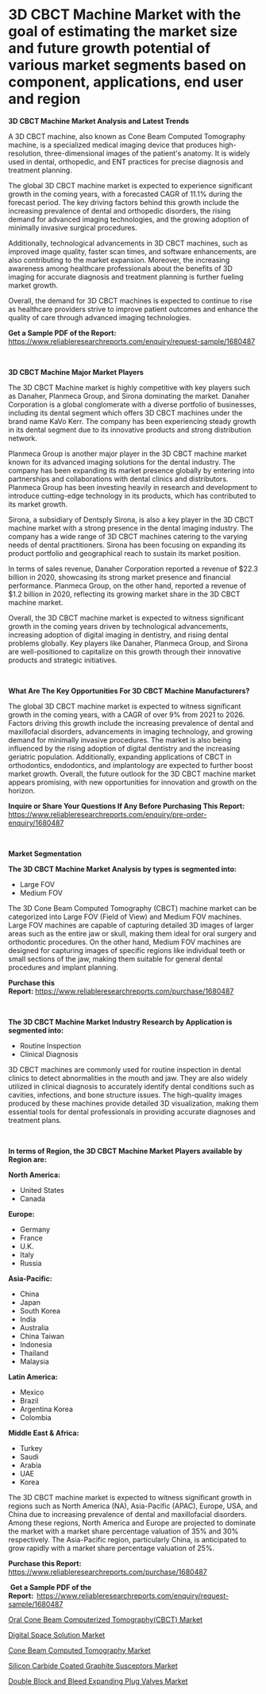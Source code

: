 <p><h1>3D CBCT Machine Market with the goal of estimating the market size and future growth potential of various market segments based on component, applications, end user and region</h1></p><p><strong>3D CBCT Machine Market Analysis and Latest Trends</strong></p>
<p><p>A 3D CBCT machine, also known as Cone Beam Computed Tomography machine, is a specialized medical imaging device that produces high-resolution, three-dimensional images of the patient's anatomy. It is widely used in dental, orthopedic, and ENT practices for precise diagnosis and treatment planning.</p><p>The global 3D CBCT machine market is expected to experience significant growth in the coming years, with a forecasted CAGR of 11.1% during the forecast period. The key driving factors behind this growth include the increasing prevalence of dental and orthopedic disorders, the rising demand for advanced imaging technologies, and the growing adoption of minimally invasive surgical procedures.</p><p>Additionally, technological advancements in 3D CBCT machines, such as improved image quality, faster scan times, and software enhancements, are also contributing to the market expansion. Moreover, the increasing awareness among healthcare professionals about the benefits of 3D imaging for accurate diagnosis and treatment planning is further fueling market growth.</p><p>Overall, the demand for 3D CBCT machines is expected to continue to rise as healthcare providers strive to improve patient outcomes and enhance the quality of care through advanced imaging technologies.</p></p>
<p><strong>Get a Sample PDF of the Report:&nbsp;</strong> <a href="https://www.reliableresearchreports.com/enquiry/request-sample/1680487">https://www.reliableresearchreports.com/enquiry/request-sample/1680487</a></p>
<p>&nbsp;</p>
<p><strong>3D CBCT Machine Major Market Players</strong></p>
<p><p>The 3D CBCT Machine market is highly competitive with key players such as Danaher, Planmeca Group, and Sirona dominating the market. Danaher Corporation is a global conglomerate with a diverse portfolio of businesses, including its dental segment which offers 3D CBCT machines under the brand name KaVo Kerr. The company has been experiencing steady growth in its dental segment due to its innovative products and strong distribution network.</p><p>Planmeca Group is another major player in the 3D CBCT machine market known for its advanced imaging solutions for the dental industry. The company has been expanding its market presence globally by entering into partnerships and collaborations with dental clinics and distributors. Planmeca Group has been investing heavily in research and development to introduce cutting-edge technology in its products, which has contributed to its market growth.</p><p>Sirona, a subsidiary of Dentsply Sirona, is also a key player in the 3D CBCT machine market with a strong presence in the dental imaging industry. The company has a wide range of 3D CBCT machines catering to the varying needs of dental practitioners. Sirona has been focusing on expanding its product portfolio and geographical reach to sustain its market position.</p><p>In terms of sales revenue, Danaher Corporation reported a revenue of $22.3 billion in 2020, showcasing its strong market presence and financial performance. Planmeca Group, on the other hand, reported a revenue of $1.2 billion in 2020, reflecting its growing market share in the 3D CBCT machine market.</p><p>Overall, the 3D CBCT machine market is expected to witness significant growth in the coming years driven by technological advancements, increasing adoption of digital imaging in dentistry, and rising dental problems globally. Key players like Danaher, Planmeca Group, and Sirona are well-positioned to capitalize on this growth through their innovative products and strategic initiatives.</p></p>
<p>&nbsp;</p>
<p><strong>What Are The Key Opportunities For 3D CBCT Machine Manufacturers?</strong></p>
<p><p>The global 3D CBCT machine market is expected to witness significant growth in the coming years, with a CAGR of over 9% from 2021 to 2026. Factors driving this growth include the increasing prevalence of dental and maxillofacial disorders, advancements in imaging technology, and growing demand for minimally invasive procedures. The market is also being influenced by the rising adoption of digital dentistry and the increasing geriatric population. Additionally, expanding applications of CBCT in orthodontics, endodontics, and implantology are expected to further boost market growth. Overall, the future outlook for the 3D CBCT machine market appears promising, with new opportunities for innovation and growth on the horizon.</p></p>
<p><strong>Inquire or Share Your Questions If Any Before Purchasing This Report:</strong> <a href="https://www.reliableresearchreports.com/enquiry/pre-order-enquiry/1680487">https://www.reliableresearchreports.com/enquiry/pre-order-enquiry/1680487</a></p>
<p>&nbsp;</p>
<p><strong>Market Segmentation</strong></p>
<p><strong>The 3D CBCT Machine Market Analysis by types is segmented into:</strong></p>
<p><ul><li>Large FOV</li><li>Medium FOV</li></ul></p>
<p><p>The 3D Cone Beam Computed Tomography (CBCT) machine market can be categorized into Large FOV (Field of View) and Medium FOV machines. Large FOV machines are capable of capturing detailed 3D images of larger areas such as the entire jaw or skull, making them ideal for oral surgery and orthodontic procedures. On the other hand, Medium FOV machines are designed for capturing images of specific regions like individual teeth or small sections of the jaw, making them suitable for general dental procedures and implant planning.</p></p>
<p><strong>Purchase this Report:&nbsp;</strong><a href="https://www.reliableresearchreports.com/purchase/1680487">https://www.reliableresearchreports.com/purchase/1680487</a></p>
<p>&nbsp;</p>
<p><strong>The 3D CBCT Machine Market Industry Research by Application is segmented into:</strong></p>
<p><ul><li>Routine Inspection</li><li>Clinical Diagnosis</li></ul></p>
<p><p>3D CBCT machines are commonly used for routine inspection in dental clinics to detect abnormalities in the mouth and jaw. They are also widely utilized in clinical diagnosis to accurately identify dental conditions such as cavities, infections, and bone structure issues. The high-quality images produced by these machines provide detailed 3D visualization, making them essential tools for dental professionals in providing accurate diagnoses and treatment plans.</p></p>
<p>&nbsp;</p>
<p><strong>In terms of Region, the 3D CBCT Machine Market Players available by Region are:</strong></p>
<p>
    <p> <strong> North America: </strong>
        <ul>
            <li>United States</li>
            <li>Canada</li>
        </ul>
        </p> 
    <p> <strong> Europe: </strong>
        <ul>
            <li>Germany</li>
            <li>France</li>
            <li>U.K.</li>
            <li>Italy</li>
            <li>Russia</li>
        </ul>
        </p> 
    <p> <strong> Asia-Pacific: </strong>
        <ul>
            <li>China</li>
            <li>Japan</li>
            <li>South Korea</li>
            <li>India</li>
            <li>Australia</li>
            <li>China Taiwan</li>
            <li>Indonesia</li>
            <li>Thailand</li>
            <li>Malaysia</li>
        </ul>
        </p> 
    <p> <strong> Latin America: </strong>
        <ul>
            <li>Mexico</li>
            <li>Brazil</li>
            <li>Argentina Korea</li>
            <li>Colombia</li>
        </ul>
        </p> 
    <p> <strong> Middle East & Africa: </strong>
        <ul>
            <li>Turkey</li>
            <li>Saudi</li>
            <li>Arabia</li>
            <li>UAE</li>
            <li>Korea</li>
        </ul>
    </p>
    </p>
<p><p>The 3D CBCT machine market is expected to witness significant growth in regions such as North America (NA), Asia-Pacific (APAC), Europe, USA, and China due to increasing prevalence of dental and maxillofacial disorders. Among these regions, North America and Europe are projected to dominate the market with a market share percentage valuation of 35% and 30% respectively. The Asia-Pacific region, particularly China, is anticipated to grow rapidly with a market share percentage valuation of 25%.</p></p>
<p><strong>Purchase this Report: </strong><a href="https://www.reliableresearchreports.com/purchase/1680487">https://www.reliableresearchreports.com/purchase/1680487</a></p>
<p>&nbsp;<strong>Get a Sample PDF of the Report:&nbsp;&nbsp;</strong><a href="https://www.reliableresearchreports.com/enquiry/request-sample/1680487">https://www.reliableresearchreports.com/enquiry/request-sample/1680487</a></p>
<p><strong></strong></p>
<p><p><a href="https://github.com/ashepherd82/Market-Research-Report-List-3/blob/main/oral-cone-beam-computerized-tomographycbct-market.md">Oral Cone Beam Computerized Tomography(CBCT) Market</a></p><p><a href="https://medium.com/@abbieparker1942/decoding-digital-space-solution-market-metrics-market-share-trends-and-growth-patterns-6bff80be8390">Digital Space Solution Market</a></p><p><a href="https://github.com/irfadac/Market-Research-Report-List-2/blob/main/cone-beam-computed-tomography-market.md">Cone Beam Computed Tomography Market</a></p><p><a href="https://issuu.com/reportprime-2/docs/silicon-carbide-coated-graphite-susceptors-market-">Silicon Carbide Coated Graphite Susceptors Market</a></p><p><a href="https://issuu.com/reportprime-2/docs/double-block-and-bleed-expanding-plug-valves-marke">Double Block and Bleed Expanding Plug Valves Market</a></p></p>